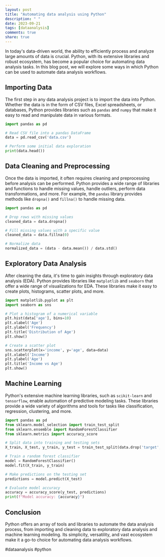 ```yaml
---
layout: post
title: "Automating data analysis using Python"
description: " "
date: 2023-09-21
tags: [dataanalysis]
comments: true
share: true
---
```


In today's data-driven world, the ability to efficiently process and analyze large amounts of data is crucial. Python, with its extensive libraries and robust ecosystem, has become a popular choice for automating data analysis tasks. In this blog post, we will explore some ways in which Python can be used to automate data analysis workflows.

## Importing Data

The first step in any data analysis project is to import the data into Python. Whether the data is in the form of CSV files, Excel spreadsheets, or databases, Python provides libraries such as `pandas` and `numpy` that make it easy to read and manipulate data in various formats.

```python
import pandas as pd

# Read CSV file into a pandas DataFrame
data = pd.read_csv('data.csv')

# Perform some initial data exploration
print(data.head())
```

## Data Cleaning and Preprocessing

Once the data is imported, it often requires cleaning and preprocessing before analysis can be performed. Python provides a wide range of libraries and functions to handle missing values, handle outliers, perform data transformations, and more. For example, the `pandas` library provides methods like `dropna()` and `fillna()` to handle missing data.

```python
import pandas as pd

# Drop rows with missing values
cleaned_data = data.dropna()

# Fill missing values with a specific value
cleaned_data = data.fillna(0)

# Normalize data
normalized_data = (data - data.mean()) / data.std()
```

## Exploratory Data Analysis

After cleaning the data, it's time to gain insights through exploratory data analysis (EDA). Python provides libraries like `matplotlib` and `seaborn` that offer a wide range of visualizations for EDA. These libraries make it easy to create plots, histograms, scatter plots, and more.

```python
import matplotlib.pyplot as plt
import seaborn as sns

# Plot a histogram of a numerical variable
plt.hist(data['age'], bins=10)
plt.xlabel('Age')
plt.ylabel('Frequency')
plt.title('Distribution of Age')
plt.show()

# Create a scatter plot
sns.scatterplot(x='income', y='age', data=data)
plt.xlabel('Income')
plt.ylabel('Age')
plt.title('Income vs Age')
plt.show()
```

## Machine Learning

Python's extensive machine learning libraries, such as `scikit-learn` and `tensorflow`, enable automation of predictive modeling tasks. These libraries provide a wide variety of algorithms and tools for tasks like classification, regression, clustering, and more.

```python
import pandas as pd
from sklearn.model_selection import train_test_split
from sklearn.ensemble import RandomForestClassifier
from sklearn.metrics import accuracy_score

# Split data into training and testing sets
X_train, X_test, y_train, y_test = train_test_split(data.drop('target', axis=1), data['target'], test_size=0.2)

# Train a random forest classifier
model = RandomForestClassifier()
model.fit(X_train, y_train)

# Make predictions on the testing set
predictions = model.predict(X_test)

# Evaluate model accuracy
accuracy = accuracy_score(y_test, predictions)
print(f"Model accuracy: {accuracy}")
```

## Conclusion

Python offers an array of tools and libraries to automate the data analysis process, from importing and cleaning data to exploratory data analysis and machine learning modeling. Its simplicity, versatility, and vast ecosystem make it a go-to choice for automating data analysis workflows.

#dataanalysis #python